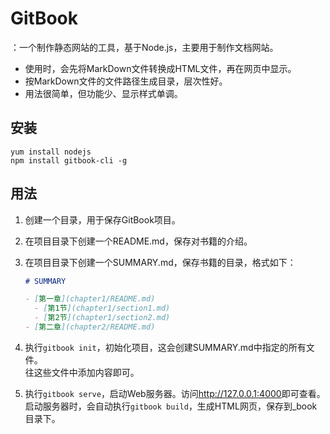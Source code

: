 # GitBook

：一个制作静态网站的工具，基于Node.js，主要用于制作文档网站。
- 使用时，会先将MarkDown文件转换成HTML文件，再在网页中显示。
- 按MarkDown文件的文件路径生成目录，层次性好。
- 用法很简单，但功能少、显示样式单调。

## 安装

```shell
yum install nodejs
npm install gitbook-cli -g
```

## 用法

1. 创建一个目录，用于保存GitBook项目。
2. 在项目目录下创建一个README.md，保存对书籍的介绍。
3. 在项目目录下创建一个SUMMARY.md，保存书籍的目录，格式如下：

   ```markdown
   # SUMMARY

   - [第一章](chapter1/README.md)
     - [第1节](chapter1/section1.md)
     - [第2节](chapter1/section2.md)
   - [第二章](chapter2/README.md)
   ```

4. 执行`gitbook init`，初始化项目，这会创建SUMMARY.md中指定的所有文件。<br>
   往这些文件中添加内容即可。
5. 执行`gitbook serve`，启动Web服务器。访问<http://127.0.0.1:4000>即可查看。<br>
   启动服务器时，会自动执行`gitbook build`，生成HTML网页，保存到_book目录下。
